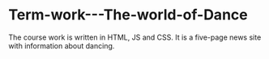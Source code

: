 # Term-work---The-world-of-Dance
The course work is written in HTML, JS and CSS. It is a five-page news site with information about dancing.
